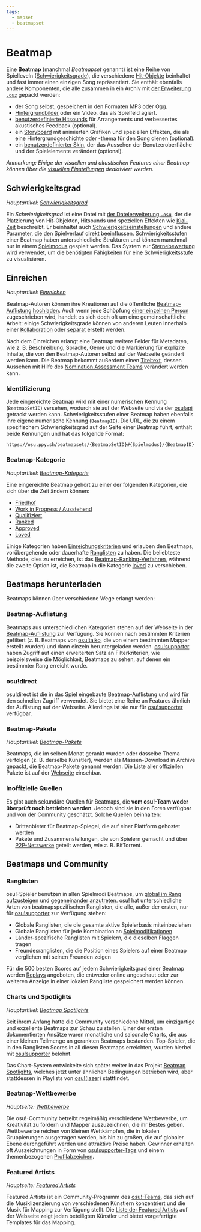 ```yaml
---
tags:
  - mapset
  - beatmapset
---
```


# Beatmap

Eine **Beatmap** (manchmal *Beatmapset* genannt) ist eine Reihe von Spielleveln ([Schwierigkeitsgrade](#schwierigkeitsgrad)), die verschiedene [Hit-Objekte](/wiki/Gameplay/Hit_object) beinhaltet und fast immer einen einzigen Song repräsentiert. Sie enthält ebenfalls andere Komponenten, die alle zusammen in ein Archiv mit [der Erweiterung `.osz`](/wiki/Client/File_formats/Osz_(file_format)) gepackt werden:

- der Song selbst, gespeichert in den Formaten MP3 oder Ogg.
- [Hintergrundbilder](/wiki/Beatmap/Background) oder ein Video, das als Spielfeld agiert.
- [benutzerdefinierte Hitsounds](/wiki/Beatmapping/Hitsound) für Arrangements und verbessertes akustisches Feedback (optional).
- ein [Storyboard](/wiki/Storyboard) mit animierten Grafiken und speziellen Effekten, die als eine Hintergrundgeschichte oder -thema für den Song dienen (optional).
- ein [benutzerdefinierter Skin](/wiki/Skinning), der das Aussehen der Benutzeroberfläche und der Spielelemente verändert (optional).

*Anmerkung: Einige der visuellen und akustischen Features einer Beatmap können über die [visuellen Einstellungen](/wiki/Client/Interface/Visual_settings) deaktiviert werden.*

## Schwierigkeitsgrad

*Hauptartikel: [Schwierigkeitsgrad](/wiki/Beatmap/Difficulty)*

Ein *Schwierigkeitsgrad* ist eine Datei mit [der Dateierweiterung `.osu`](/wiki/Client/File_formats/Osu_(file_format)), der die Platzierung von Hit-Objekten, Hitsounds und speziellen Effekten wie [Kiai-Zeit](/wiki/Gameplay/Kiai_time) beschreibt. Er beinhaltet auch [Schwierigkeitseinstellungen](/wiki/Client/Beatmap_editor/Song_Setup#difficulty) und andere Parameter, die den Spielverlauf direkt beeinflussen. Schwierigkeitsstufen einer Beatmap haben unterschiedliche Strukturen und können manchmal nur in einem [Spielmodus](/wiki/Game_mode) gespielt werden. Das System zur [Sternebewertung](/wiki/Beatmap/Star_rating) wird verwendet, um die benötigten Fähigkeiten für eine Schwierigkeitsstufe zu visualisieren.

## Einreichen

*Hauptartikel: [Einreichen](/wiki/Beatmapping/Beatmap_submission)*

Beatmap-Autoren können ihre Kreationen auf die öffentliche [Beatmap-Auflistung](https://osu.ppy.sh/beatmapsets) [hochladen](/wiki/Beatmapping/Beatmap_submission). Auch wenn jede Schöpfung [einer einzelnen Person](/wiki/Beatmap/Beatmap_host) zugeschrieben wird, handelt es sich doch oft um eine gemeinschaftliche Arbeit: einige Schwierigkeitsgrade können von anderen Leuten innerhalb einer [Kollaboration](/wiki/Beatmap/Beatmap_collaborations) oder [separat](/wiki/Beatmap/Guest_difficulty) erstellt werden.

Nach dem Einreichen erlangt eine Beatmap weitere Felder für Metadaten, wie z. B. Beschreibung, Sprache, Genre und die Markierung für explizite Inhalte, die von den Beatmap-Autoren selbst auf der Webseite geändert werden kann. Die Beatmap bekommt außerdem einen [Titeltext](/wiki/Beatmap/Title_text), dessen Aussehen mit Hilfe des [Nomination Assessment Teams](/wiki/People/Nomination_Assessment_Team) verändert werden kann.

### Identifizierung

Jede eingereichte Beatmap wird mit einer numerischen Kennung (`BeatmapSetID`) versehen, wodurch sie auf der Webseite und via der [osu!api](/wiki/osu!api) getrackt werden kann. Schwierigkeitsstufen einer Beatmap haben ebenfalls ihre eigene numerische Kennung (`BeatmapID`). Die URL, die zu einem spezifischem Schwierigkeitsgrad auf der Seite einer Beatmap führt, enthält beide Kennungen und hat das folgende Format:

```
https://osu.ppy.sh/beatmapsets/{BeatmapSetID}#{Spielmodus}/{BeatmapID}
```

### Beatmap-Kategorie

*Hauptartikel: [Beatmap-Kategorie](Category)*

Eine eingereichte Beatmap gehört zu einer der folgenden Kategorien, die sich über die Zeit ändern können:

- [Friedhof](Category#friedhof)
- [Work in Progress / Ausstehend](Category#work-in-progress-und-ausstehend)
- [Qualifiziert](Category#qualifiziert)
- [Ranked](Category#ranked)
- [Approved](Category#approved)
- [Loved](Category#loved)

Einige Kategorien haben [Einreichungskriterien](/wiki/Ranking_Criteria) und erlauben den Beatmaps, vorübergehende oder dauerhafte [Ranglisten](#ranglisten) zu haben. Die beliebteste Methode, dies zu erreichen, ist das [Beatmap-Ranking-Verfahren](/wiki/Beatmap_ranking_procedure), während die zweite Option ist, die Beatmap in die Kategorie [loved](Category#loved) zu verschieben.

## Beatmaps herunterladen

Beatmaps können über verschiedene Wege erlangt werden:

### Beatmap-Auflistung

Beatmaps aus unterschiedlichen Kategorien stehen auf der Webseite in der [Beatmap-Auflistung](https://osu.ppy.sh/beatmapsets) zur Verfügung. Sie können nach bestimmten Kriterien gefiltert (z. B. Beatmaps von [osu!taiko](/wiki/Game_mode/osu!taiko), die von einem bestimmten Mapper erstellt wurden) und dann einzeln heruntergeladen werden. [osu!supporter](/wiki/osu!supporter) haben Zugriff auf einen erweiterten Satz an Filterkriterien, wie beispielsweise die Möglichkeit, Beatmaps zu sehen, auf denen ein bestimmter Rang erreicht wurde.

### osu!direct

osu!direct ist die in das Spiel eingebaute Beatmap-Auflistung und wird für den schnellen Zugriff verwendet. Sie bietet eine Reihe an Features ähnlich der Auflistung auf der Webseite. Allerdings ist sie nur für [osu!supporter](/wiki/osu!supporter) verfügbar.

### Beatmap-Pakete

*Hauptartikel: [Beatmap-Pakete](Packs)*

Beatmaps, die im selben Monat gerankt wurden oder dasselbe Thema verfolgen (z. B. derselbe Künstler), werden als Massen-Download in Archive gepackt, die Beatmap-Pakete genannt werden. Die Liste aller offiziellen Pakete ist auf der [Webseite](https://osu.ppy.sh/beatmaps/packs) einsehbar.

### Inoffizielle Quellen

Es gibt auch sekundäre Quellen für Beatmaps, die **vom osu!-Team weder überprüft noch betrieben werden**. Jedoch sind sie in den Foren verfügbar und von der Community geschätzt. Solche Quellen beinhalten:

- Drittanbieter für Beatmap-Spiegel, die auf einer Plattform gehostet werden
- Pakete und Zusammenstellungen, die von Spielern gemacht und über [P2P-Netzwerke](https://de.wikipedia.org/wiki/Peer-to-Peer) geteilt werden, wie z. B. BitTorrent.

## Beatmaps und Community

### Ranglisten

osu!-Spieler benutzen in allen Spielmodi Beatmaps, um [global im Rang aufzusteigen](/wiki/Performance_points) und [gegeneinander anzutreten](/wiki/Ranking). osu! hat unterschiedliche Arten von beatmapspezifischen Ranglisten, die alle, außer der ersten, nur für [osu!supporter](/wiki/osu!supporter) zur Verfügung stehen:

- Globale Ranglisten, die die gesamte aktive Spielerbasis miteinbeziehen
- Globale Ranglisten für jede Kombination an [Spielmodifikationen](/wiki/Gameplay/Game_modifier)
- Länder-spezifische Ranglisten mit Spielern, die dieselben Flaggen tragen
- Freundesranglisten, die die Position eines Spielers auf einer Beatmap verglichen mit seinen Freunden zeigen

Für die 500 besten Scores auf jedem Schwierigkeitsgrad einer Beatmap werden [Replays](/wiki/Gameplay/Replay) angeboten, die entweder online angeschaut oder zur weiteren Anzeige in einer lokalen Rangliste gespeichert werden können.

### Charts und Spotlights

*Hauptartikel: [Beatmap Spotlights](/wiki/Beatmap_Spotlights)*

Seit ihrem Anfang hatte die Community verschiedene Mittel, um einzigartige und exzellente Beatmaps zur Schau zu stellen. Einer der ersten dokumentierten Ansätze waren monatliche und saisonale Charts, die aus einer kleinen Teilmenge an gerankten Beatmaps bestanden. Top-Spieler, die in den Ranglisten Scores in all diesen Beatmaps erreichten, wurden hierbei mit [osu!supporter](/wiki/osu!supporter) belohnt.

Das Chart-System entwickelte sich später weiter in das Projekt [Beatmap Spotlights](/wiki/Beatmap_Spotlights), welches jetzt unter ähnlichen Bedingungen betrieben wird, aber stattdessen in Playlists von [osu!(lazer)](/wiki/Client/Release_stream/Lazer) stattfindet.

### Beatmap-Wettbewerbe

*Hauptseite: [Wettbewerbe](/wiki/Contests)*

Die osu!-Community betreibt regelmäßig verschiedene Wettbewerbe, um Kreativität zu fördern und Mapper auszuzeichnen, die ihr Bestes geben. Wettbewerbe reichen von kleinen Wettkämpfen, die in lokalen Gruppierungen ausgetragen werden, bis hin zu großen, die auf globaler Ebene durchgeführt werden und attraktive Preise haben. Gewinner erhalten oft Auszeichnungen in Form von [osu!supporter-Tags](/wiki/osu!supporter) und einem themenbezogenen [Profilabzeichen](/wiki/Community/Profile_badge).

### Featured Artists

*Hauptseite: [Featured Artists](/wiki/People/Featured_Artists)*

Featured Artists ist ein Community-Programm des [osu!-Teams](/wiki/People/osu!_team), das sich auf die Musiklizenzierung von verschiedenen Künstlern konzentriert und die Musik für Mapping zur Verfügung stellt. Die [Liste der Featured Artists](https://osu.ppy.sh/beatmaps/artists) auf der Webseite zeigt jeden beteiligten Künstler und bietet vorgefertigte Templates für das Mapping.
